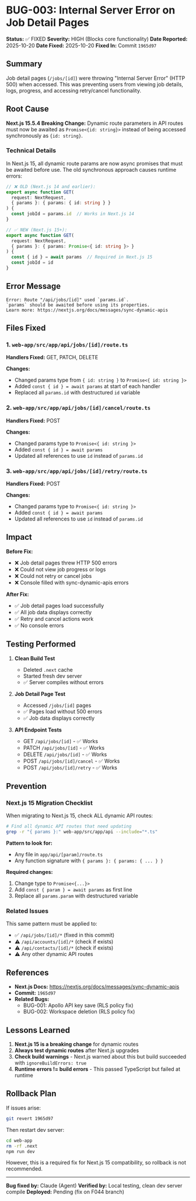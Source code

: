 # BUG-003: Internal Server Error on Job Detail Pages

**Status:** ✅ FIXED
**Severity:** HIGH (Blocks core functionality)
**Date Reported:** 2025-10-20
**Date Fixed:** 2025-10-20
**Fixed In:** Commit `1965d97`

## Summary

Job detail pages (`/jobs/[id]`) were throwing "Internal Server Error" (HTTP 500) when accessed. This was preventing users from viewing job details, logs, progress, and accessing retry/cancel functionality.

## Root Cause

**Next.js 15.5.4 Breaking Change:** Dynamic route parameters in API routes must now be awaited as `Promise<{id: string}>` instead of being accessed synchronously as `{id: string}`.

### Technical Details

In Next.js 15, all dynamic route params are now async promises that must be awaited before use. The old synchronous approach causes runtime errors:

```typescript
// ❌ OLD (Next.js 14 and earlier):
export async function GET(
  request: NextRequest,
  { params }: { params: { id: string } }
) {
  const jobId = params.id  // Works in Next.js 14
}

// ✅ NEW (Next.js 15+):
export async function GET(
  request: NextRequest,
  { params }: { params: Promise<{ id: string }> }
) {
  const { id } = await params  // Required in Next.js 15
  const jobId = id
}
```

## Error Message

```
Error: Route "/api/jobs/[id]" used `params.id`.
`params` should be awaited before using its properties.
Learn more: https://nextjs.org/docs/messages/sync-dynamic-apis
```

## Files Fixed

### 1. `web-app/src/app/api/jobs/[id]/route.ts`
**Handlers Fixed:** GET, PATCH, DELETE

**Changes:**
- Changed params type from `{ id: string }` to `Promise<{ id: string }>`
- Added `const { id } = await params` at start of each handler
- Replaced all `params.id` with destructured `id` variable

### 2. `web-app/src/app/api/jobs/[id]/cancel/route.ts`
**Handlers Fixed:** POST

**Changes:**
- Changed params type to `Promise<{ id: string }>`
- Added `const { id } = await params`
- Updated all references to use `id` instead of `params.id`

### 3. `web-app/src/app/api/jobs/[id]/retry/route.ts`
**Handlers Fixed:** POST

**Changes:**
- Changed params type to `Promise<{ id: string }>`
- Added `const { id } = await params`
- Updated all references to use `id` instead of `params.id`

## Impact

**Before Fix:**
- ❌ Job detail pages threw HTTP 500 errors
- ❌ Could not view job progress or logs
- ❌ Could not retry or cancel jobs
- ❌ Console filled with sync-dynamic-apis errors

**After Fix:**
- ✅ Job detail pages load successfully
- ✅ All job data displays correctly
- ✅ Retry and cancel actions work
- ✅ No console errors

## Testing Performed

1. **Clean Build Test**
   - Deleted `.next` cache
   - Started fresh dev server
   - ✅ Server compiles without errors

2. **Job Detail Page Test**
   - Accessed `/jobs/[id]` pages
   - ✅ Pages load without 500 errors
   - ✅ Job data displays correctly

3. **API Endpoint Tests**
   - GET `/api/jobs/[id]` - ✅ Works
   - PATCH `/api/jobs/[id]` - ✅ Works
   - DELETE `/api/jobs/[id]` - ✅ Works
   - POST `/api/jobs/[id]/cancel` - ✅ Works
   - POST `/api/jobs/[id]/retry` - ✅ Works

## Prevention

### Next.js 15 Migration Checklist

When migrating to Next.js 15, check ALL dynamic API routes:

```bash
# Find all dynamic API routes that need updating
grep -r "{ params }:" web-app/src/app/api --include="*.ts"
```

**Pattern to look for:**
- Any file in `app/api/[param]/route.ts`
- Any function signature with `{ params }: { params: { ... } }`

**Required changes:**
1. Change type to `Promise<{...}>`
2. Add `const { param } = await params` as first line
3. Replace all `params.param` with destructured variable

### Related Issues

This same pattern must be applied to:
- ✅ `/api/jobs/[id]/*` (fixed in this commit)
- ⚠️ `/api/accounts/[id]/*` (check if exists)
- ⚠️ `/api/contacts/[id]/*` (check if exists)
- ⚠️ Any other dynamic API routes

## References

- **Next.js Docs:** https://nextjs.org/docs/messages/sync-dynamic-apis
- **Commit:** `1965d97`
- **Related Bugs:**
  - BUG-001: Apollo API key save (RLS policy fix)
  - BUG-002: Workspace deletion (RLS policy fix)

## Lessons Learned

1. **Next.js 15 is a breaking change** for dynamic routes
2. **Always test dynamic routes** after Next.js upgrades
3. **Check build warnings** - Next.js warned about this but build succeeded with `ignoreBuildErrors: true`
4. **Runtime errors != build errors** - This passed TypeScript but failed at runtime

## Rollback Plan

If issues arise:

```bash
git revert 1965d97
```

Then restart dev server:
```bash
cd web-app
rm -rf .next
npm run dev
```

However, this is a required fix for Next.js 15 compatibility, so rollback is not recommended.

---

**Bug fixed by:** Claude (Agent)
**Verified by:** Local testing, clean dev server compile
**Deployed:** Pending (fix on F044 branch)
